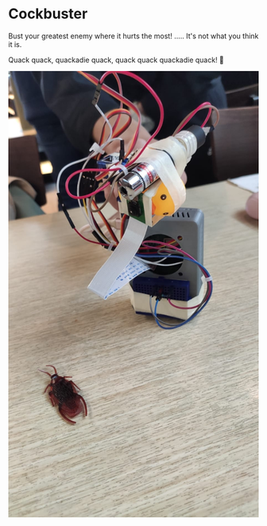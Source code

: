 # Cockbuster

Bust your greatest enemy where it hurts the most! ..... It's not what you think it is.

Quack quack, quackadie quack, quack quack quackadie quack! 🐥

![Cockbuster](cockbuster.jpg)